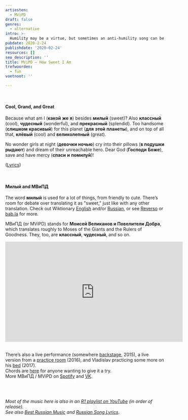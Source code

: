 ```yaml
---
artiesten:
  - MViPD
draft: false
genres:
  - alternative
intro: >-
  Humility may be a virtue, but sometimes an anti-humility song can be fun. **Какой** **же** **я** **милый** (How sweet I am, 2015) offers a whole list of compliments to the self, all in just under a minute.
pubdate: 2020-2-24
publishdate: '2020-02-24'
resources: []
seo_description: ''
title: MViPD – How Sweet I Am
trefwoorden:
  - fun
voetnoot: ''

---
```


<br/>

#### Cool, Grand, and Great
Because what am I (**какой** **же** **я**) besides **милый** (sweet)? Also **классный** (cool), **чудесный** (wonderful), and **прекрасный** (splendid). Too handsome (**слишком** **красивый**) for this planet (**для** **этой** **планеты**), and on top of all that, **клёвый** (cool) and **великолепный** (great).

No wonder girls at night (**девочки ночью**) cry into their pillows (**в подушки рыдают**) and dream of their unreachable hero. Dear God (**Господи** **Боже**), save and have mercy (**спаси** **и** **помилуй**)!

([Lyrics](http://www.tekstovnet.ru/12/MViPD/tekst-pesni-Kakoy-Je-Ya-Milyy))

<br/>

#### Милый and МВиПД

The word **милый** is used for a lot of things, from friendly to cute. There’s room for debate over translating it as "sweet," just like with any other translation. Check out Wiktionary [English](https://en.wiktionary.org/wiki/%D0%BC%D0%B8%D0%BB%D1%8B%D0%B9) and/or [Russian](https://ru.wiktionary.org/wiki/%D0%BC%D0%B8%D0%BB%D1%8B%D0%B9), or see [Reverso](https://context.reverso.net/translation/russian-english/%D0%BC%D0%B8%D0%BB%D1%8B%D0%B9) or [bab.la](https://en.bab.la/dictionary/russian-english/%D0%BC%D0%B8%D0%BB%D1%8B%D0%B9) for more.

МВиПД (or MViPD) stands for **Моисей Великанов и Повелители Добра**, which translates roughly to Moses of the Giants and the Rulers of Goodness. They, too, are **классный**, **чудесный**, and so on.

<iframe width="560" height="315" src="https://www.youtube.com/embed/im5rrCDZpO4" frameborder="0" allow="accelerometer; autoplay; encrypted-media; gyroscope; picture-in-picture" allowfullscreen></iframe>

<br/>
<br/>

There’s also a live performance (somewhere [backstage](https://youtu.be/qcK2IcCy0Z0), 2015), a live version from a [practice room](https://www.youtube.com/watch?v=mWOcsdVQX00) (2016), and Vladislav practicing some more on his [bed](https://youtu.be/edDgjXVHiKk) (2017).  
Chords are [here](http://akkordbard.ru/poispolnitelem/2026-mvipd/88882-mvipd-kakoj-zhe-ya-milyj) for anyone wanting to give it a try.  
More МВиПД / MViPD on [Spotify](https://open.spotify.com/artist/76sNFhWwoU7WtQ8clqYMv7?si=7Uq7QLViTqG-IZ49E2W2Sw) and [VK](https://vk.com/mvipd).

<br/>
<br/>

*Most of the music here is also in an [R1 playlist on YouTube](https://www.youtube.com/playlist?list=PLeE-zqOrSLhxfIpK2vuUJNCKSzyVBi0yM) (in order of release).*  
*See also [Best Russian Music](https://www.youtube.com/playlist?list=PLeE-zqOrSLhxTFYDvlwUu4hYby9DojwoD) and [Russian Song Lyrics](https://www.youtube.com/playlist?list=PLeE-zqOrSLhzkRCATzT8__oNifBChVHGK).*
